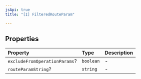 ```yaml
---
jsApi: true
title: "[I] FilteredRouteParam"

---
```

## Properties

| Property | Type | Description |
| :------ | :------ | :------ |
| `excludeFromOperationParams`? | `boolean` | - |
| `routeParamString`? | `string` | - |

